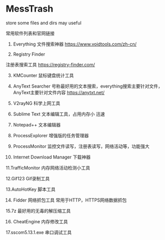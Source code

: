# MessTrash
store some files and dirs may useful

常用软件列表和官网链接

1. Everything
文件搜索神器
https://www.voidtools.com/zh-cn/

2. Registry Finder

注册表搜索工具
https://registry-finder.com/

3. KMCounter
鼠标键盘统计工具

4. AnyText Searcher
号称最好用的文本搜索，everything搜索主要针对文件， AnyText主要针对文件内容
https://anytxt.net/

5. V2rayNG
科学上网工具

6. Sublime Text
文本编辑工具，占用内存小 迅速

7. Notepad++
文本编辑器

8. ProcessExplorer
增强版的任务管理器 

9. ProcessMonitor
监控文件读写，注册表读写，网络活动等，功能强大

10. Internet Download Manager 
下载神器 

11.TrafficMonitor
内存网络活动检测小工具

12.Gif123
Gif录制工具

13.AutoHotKey
脚本工具

14. Fidder
网络抓包工具 常用于HTTP，HTTPS网络数据抓包

15.7z 
最好用的无毒的解压缩工具

16. CheatEngine
内存修改工具

17.sscom5.13.1.exe
串口调试工具